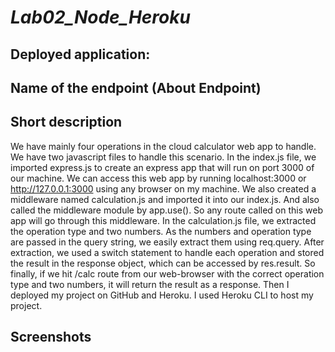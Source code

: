 # ***Lab02_Node_Heroku***

## Deployed application:

## Name of the endpoint (About Endpoint)
  

## Short description
We have mainly four operations in the cloud calculator web app to handle. We have two javascript files to handle this scenario. In the index.js file, we imported express.js to create an express app that will run on port 3000 of our machine. We can access this web app by running localhost:3000 or http://127.0.0.1:3000 using any browser on my machine. We also created a middleware named calculation.js and imported it into our index.js. And also called the middleware module by app.use(). So any route called on this web app will go through this middleware. In the calculation.js file, we extracted the operation type and two numbers. As the numbers and operation type are passed in the query string, we easily extract them using req.query. After extraction, we used a switch statement to handle each operation and stored the result in the response object, which can be accessed by res.result. So finally, if we hit /calc route from our web-browser with the correct operation type and two numbers, it will return the result as a response. Then I deployed my project on GitHub and Heroku. I used Heroku CLI to host my project.

## Screenshots
